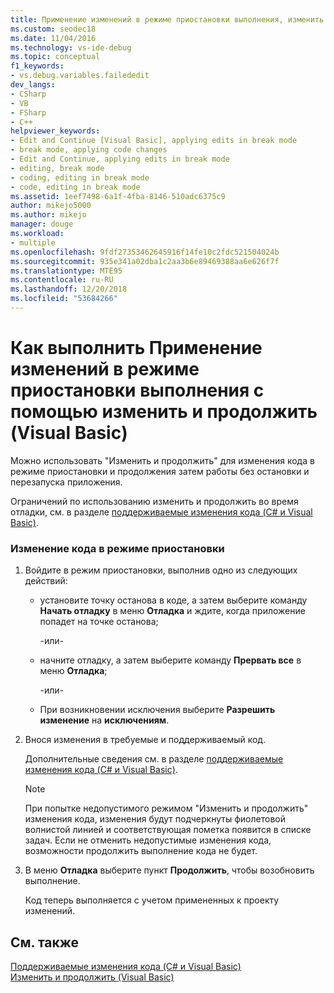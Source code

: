 ```yaml
---
title: Применение изменений в режиме приостановки выполнения, изменить и продолжить | Документация Майкрософт
ms.custom: seodec18
ms.date: 11/04/2016
ms.technology: vs-ide-debug
ms.topic: conceptual
f1_keywords:
- vs.debug.variables.failededit
dev_langs:
- CSharp
- VB
- FSharp
- C++
helpviewer_keywords:
- Edit and Continue [Visual Basic], applying edits in break mode
- break mode, applying code changes
- Edit and Continue, applying edits in break mode
- editing, break mode
- coding, editing in break mode
- code, editing in break mode
ms.assetid: 1eef7498-6a1f-4fba-8146-510adc6375c9
author: mikejo5000
ms.author: mikejo
manager: douge
ms.workload:
- multiple
ms.openlocfilehash: 9fdf27353462645916f14fe10c2fdc521504024b
ms.sourcegitcommit: 935e341a02dba1c2aa3b6e89469388aa6e626f7f
ms.translationtype: MTE95
ms.contentlocale: ru-RU
ms.lasthandoff: 12/20/2018
ms.locfileid: "53684266"
---
```

# <a name="how-to-apply-edits-in-break-mode-with-edit-and-continue-visual-basic"></a>Как выполнить Применение изменений в режиме приостановки выполнения с помощью изменить и продолжить (Visual Basic)
Можно использовать "Изменить и продолжить" для изменения кода в режиме приостановки и продолжения затем работы без остановки и перезапуска приложения.  
  
Ограничений по использованию изменить и продолжить во время отладки, см. в разделе [поддерживаемые изменения кода (C# и Visual Basic)](../debugger/supported-code-changes-csharp.md).
  
### <a name="to-edit-code-in-break-mode"></a>Изменение кода в режиме приостановки  
  
1.  Войдите в режим приостановки, выполнив одно из следующих действий:  
  
    -   установите точку останова в коде, а затем выберите команду **Начать отладку** в меню **Отладка** и ждите, когда приложение попадет на точке останова;  
  
         -или-  
  
    -   начните отладку, а затем выберите команду **Прервать все** в меню **Отладка**;  
  
         -или-  
  
    -   При возникновении исключения выберите **Разрешить изменение** на **исключениям**.  
  
2.  Внося изменения в требуемые и поддерживаемый код.  
  
     Дополнительные сведения см. в разделе [поддерживаемые изменения кода (C# и Visual Basic)](../debugger/supported-code-changes-csharp.md).  
  
    > [!NOTE]
    >  При попытке недопустимого режимом "Изменить и продолжить" изменения кода, изменения будут подчеркнуты фиолетовой волнистой линией и соответствующая пометка появится в списке задач. Если не отменить недопустимые изменения кода, возможности продолжить выполнение кода не будет.  
  
3.  В меню **Отладка** выберите пункт **Продолжить**, чтобы возобновить выполнение.  
  
     Код теперь выполняется с учетом примененных к проекту изменений.  
  
## <a name="see-also"></a>См. также  
 [Поддерживаемые изменения кода (C# и Visual Basic)](../debugger/supported-code-changes-csharp.md)   
 [Изменить и продолжить (Visual Basic)](../debugger/edit-and-continue-visual-basic.md)
